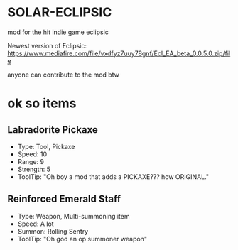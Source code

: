 # SOLAR-ECLIPSIC


mod for the hit indie game eclipsic

Newest version of Eclipsic: https://www.mediafire.com/file/vxdfyz7uuy78gnf/Ecl_EA_beta_0.0.5.0.zip/file

anyone can contribute to the mod btw


# ok so items

## Labradorite Pickaxe
-  Type: Tool, Pickaxe
-  Speed: 10
-  Range: 9
-  Strength: 5
-  ToolTip: "Oh boy a mod that adds a PICKAXE??? how ORIGINAL."

## Reinforced Emerald Staff
-  Type: Weapon, Multi-summoning item
-  Speed: A lot
-  Summon: Rolling Sentry
-  ToolTip: "Oh god an op summoner weapon"
